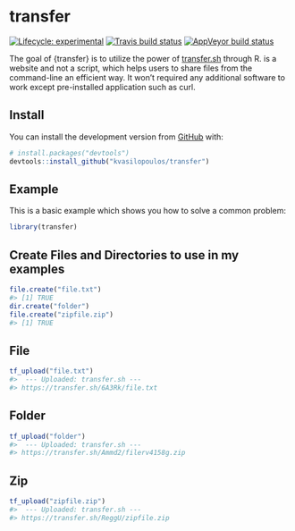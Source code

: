 
<!-- README.md is generated from README.Rmd. Please edit that file -->

# transfer

<!-- badges: start -->

[![Lifecycle:
experimental](https://img.shields.io/badge/lifecycle-experimental-orange.svg)](https://www.tidyverse.org/lifecycle/#experimental)
[![Travis build
status](https://travis-ci.org/kvasilopoulos/transfer.svg?branch=master)](https://travis-ci.org/kvasilopoulos/transfer)
[![AppVeyor build
status](https://ci.appveyor.com/api/projects/status/github/kvasilopoulos/transfer?branch=master&svg=true)](https://ci.appveyor.com/project/kvasilopoulos/transfer)
<!-- badges: end -->

The goal of {transfer} is to utilize the power of
[transfer.sh](https://transfer.sh) through R.  is a website and not a
script, which helps users to share files from the command-line an
efficient way. It won’t required any additional software to work except
pre-installed application such as curl.

## Install

You can install the development version from
[GitHub](https://github.com/) with:

``` r
# install.packages("devtools")
devtools::install_github("kvasilopoulos/transfer")
```

## Example

This is a basic example which shows you how to solve a common problem:

``` r
library(transfer)
```

## Create Files and Directories to use in my examples

``` r
file.create("file.txt")
#> [1] TRUE
dir.create("folder")
file.create("zipfile.zip")
#> [1] TRUE
```

## File

``` r
tf_upload("file.txt")
#>  --- Uploaded: transfer.sh --- 
#> https://transfer.sh/6A3Rk/file.txt
```

## Folder

``` r
tf_upload("folder")
#>  --- Uploaded: transfer.sh --- 
#> https://transfer.sh/Ammd2/filerv4158g.zip
```

## Zip

``` r
tf_upload("zipfile.zip")
#>  --- Uploaded: transfer.sh --- 
#> https://transfer.sh/ReggU/zipfile.zip
```
